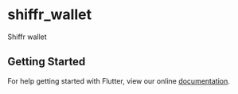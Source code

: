 # shiffr_wallet

Shiffr wallet

## Getting Started

For help getting started with Flutter, view our online
[documentation](https://flutter.io/).

